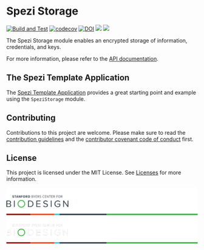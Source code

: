 <!--

This source file is part of the Spezi open-source project.

SPDX-FileCopyrightText: 2022 Stanford University and the project authors (see CONTRIBUTORS.md)

SPDX-License-Identifier: MIT
  
-->

# Spezi Storage

[![Build and Test](https://github.com/StanfordBDHG/SpeziStorage/actions/workflows/build-and-test.yml/badge.svg)](https://github.com/StanfordBDHG/SpeziStorage/actions/workflows/build-and-test.yml)
[![codecov](https://codecov.io/gh/StanfordBDHG/SpeziStorage/branch/main/graph/badge.svg?token=XJ8IJuc0hj)](https://codecov.io/gh/StanfordBDHG/SpeziStorage)
[![DOI](https://zenodo.org/badge/DOI/10.5281/zenodo.7804028.svg)](https://doi.org/10.5281/zenodo.7804028)
[![](https://img.shields.io/endpoint?url=https%3A%2F%2Fswiftpackageindex.com%2Fapi%2Fpackages%2FStanfordBDHG%2FSpeziStorage%2Fbadge%3Ftype%3Dswift-versions)](https://swiftpackageindex.com/StanfordBDHG/SpeziStorage)
[![](https://img.shields.io/endpoint?url=https%3A%2F%2Fswiftpackageindex.com%2Fapi%2Fpackages%2FStanfordBDHG%2FSpeziStorage%2Fbadge%3Ftype%3Dplatforms)](https://swiftpackageindex.com/StanfordBDHG/SpeziStorage)

The Spezi Storage module enables an encrypted storage of information, credentials, and keys.

For more information, please refer to the [API documentation](https://swiftpackageindex.com/StanfordBDHG/SpeziStorage/documentation).


## The Spezi Template Application

The [Spezi Template Application](https://github.com/StanfordBDHG/SpeziTemplateApplication) provides a great starting point and example using the `SpeziStorage` module.


## Contributing

Contributions to this project are welcome. Please make sure to read the [contribution guidelines](https://github.com/StanfordBDHG/.github/blob/main/CONTRIBUTING.md) and the [contributor covenant code of conduct](https://github.com/StanfordBDHG/.github/blob/main/CODE_OF_CONDUCT.md) first.


## License

This project is licensed under the MIT License. See [Licenses](https://github.com/StanfordBDHG/SpeziStorage/tree/main/LICENSES) for more information.

![Spezi Footer](https://raw.githubusercontent.com/StanfordSpezi/.github/main/assets/FooterLight.png#gh-light-mode-only)
![Spezi Footer](https://raw.githubusercontent.com/StanfordSpezi/.github/main/assets/FooterDark.png#gh-dark-mode-only)
